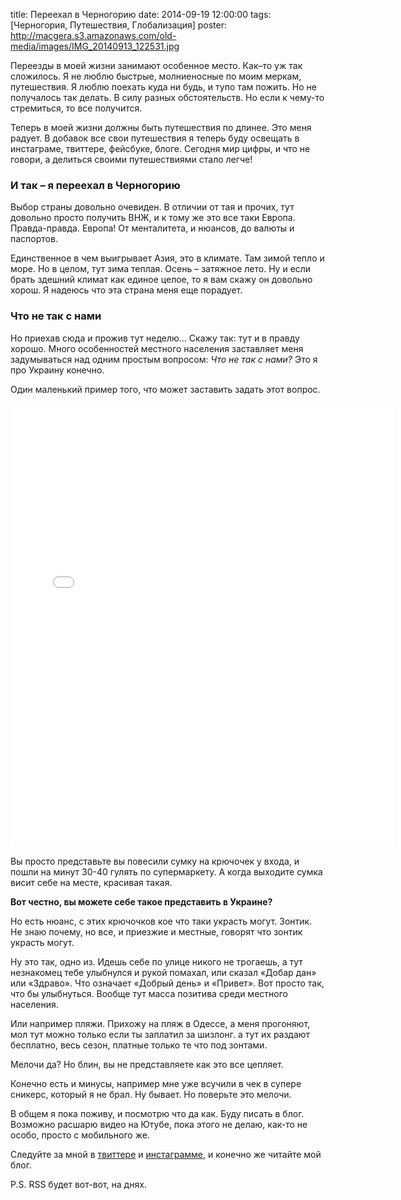 title: Переехал в Черногорию
date: 2014-09-19 12:00:00
tags: [Черногория, Путешествия, Глобализация]
poster: http://macgera.s3.amazonaws.com/old-media/images/IMG_20140913_122531.jpg

Переезды в моей жизни занимают особенное место. Как–то уж так сложилось. Я не люблю быстрые, молниеносные по моим меркам, путешествия. Я люблю поехать куда ни будь, и тупо там пожить. Но не получалось так делать. В силу разных обстоятельств. Но если к чему-то стремиться, то все получится.

Теперь в моей жизни должны быть путешествия по длинее. Это меня радует. В добавок все свои путешествия я теперь буду освещать в инстаграме, твиттере, фейсбуке, блоге. Сегодня мир цифры, и что не говори, а делиться своими путешествиями стало легче!

### И так – я переехал в Черногорию

Выбор страны довольно очевиден. В отличии от тая и прочих, тут довольно просто получить ВНЖ, и к тому же это все таки Европа. Правда-правда. Европа! От менталитета, и нюансов, до валюты и паспортов.

Единственное в чем выигрывает Азия, это в климате. Там зимой тепло и море. Но в целом, тут зима теплая. Осень – затяжное лето. Ну и если брать здешний климат как единое целое, то я вам скажу он довольно хорош. Я надеюсь что эта страна меня еще порадует.

### Что не так с нами

Но приехав сюда и прожив тут неделю… Скажу так: тут и в правду хорошо. Много особенностей местного населения заставляет меня задумываться над одним простым вопросом: _Что не так с нами?_ Это я про Украину конечно.

Один маленький пример того, что может заставить задать этот вопрос.

<div class="instagram">
    <iframe src="//instagram.com/p/tGTgXkn8J_/embed/" width="612" height="710" frameborder="0" scrolling="no" allowtransparency="true"></iframe>
</div>

Вы просто представьте вы повесили сумку на крючочек у входа, и пошли на минут 30-40 гулять по супермаркету. А когда выходите сумка висит себе на месте, красивая такая.

**Вот честно, вы можете себе такое представить в Украине?**

Но есть нюанс, с этих крючочков кое что таки украсть могут. Зонтик. Не знаю почему, но все, и приезжие и местные, говорят что зонтик украсть могут.

Ну это так, одно из. Идешь себе по улице никого не трогаешь, а тут незнакомец тебе улыбнулся и рукой помахал, или сказал «Добар дан» или «Здраво». Что означает «Добрый день» и «Привет». Вот просто так, что бы улыбнуться. Вообще тут масса позитива среди местного населения.

Или например пляжи. Прихожу на пляж в Одессе, а меня прогоняют, мол тут можно только если ты заплатил за шизлонг. а тут их раздают бесплатно, весь сезон, платные только те что под зонтами.

Мелочи да? Но блин, вы не представляете как это все цепляет. 

Конечно есть и минусы, например мне уже всучили в чек в супере сникерс, который я не брал. Ну бывает. Но поверьте это мелочи.

В общем я пока поживу, и посмотрю что да как. Буду писать в блог. Возможно расшарю видео на Ютубе, пока этого не делаю, как-то не особо, просто с мобильного же.

Следуйте за мной в [твиттере](https://twitter.com/macgera) и [инстаграмме](http://instagram.com/macgera), и конечно же читайте мой блог.

P.S. RSS будет вот-вот, на днях.
